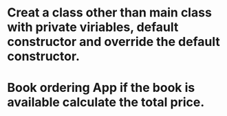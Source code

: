 # Creat a class other than main class with private viriables, default constructor and override the default constructor.
# Book ordering App if the book is available calculate the total price.
